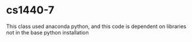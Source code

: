 # cs1440-7
This class used anaconda python, and this code is dependent on libraries not in the base python installation
